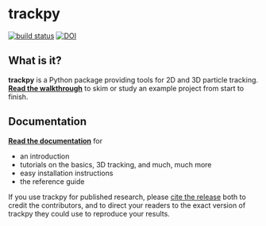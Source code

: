 trackpy
=======

[![build status](https://travis-ci.org/soft-matter/trackpy.png?branch=master)](https://travis-ci.org/soft-matter/trackpy) [![DOI](https://zenodo.org/badge/doi/10.5281/zenodo.12255.svg)](http://dx.doi.org/10.5281/zenodo.12255)

What is it?
-----------

**trackpy** is a Python package providing tools for 2D and 3D particle tracking.
**[Read the walkthrough](http://soft-matter.github.io/trackpy/tutorial/walkthrough.html)** to skim or study an example project from start to finish.

Documentation
-------------

[**Read the documentation**](http://soft-matter.github.io/trackpy/) for

- an introduction
- tutorials on the basics, 3D tracking, and much, much more
- easy installation instructions
- the reference guide

If you use trackpy for published research, please
[cite the release](http://soft-matter.github.io/trackpy/introduction.html#citing-trackpy)
both to credit the contributors, and to direct your readers to the exact
version of trackpy they could use to reproduce your results.
